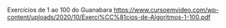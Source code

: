 Exercícios de 1 ao 100 do Guanabara
https://www.cursoemvideo.com/wp-content/uploads/2020/10/Exerci%CC%81cios-de-Algoritmos-1-100.pdf

